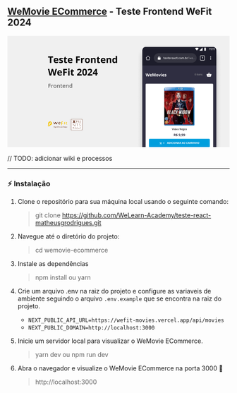 ## [WeMovie ECommerce](https://wemovie-ecommerce-deploy.vercel.app/) - Teste Frontend WeFit 2024

![WeMovie ECommerce](docs/images/cover.png 'WeMovie ECommerce')

// TODO: adicionar wiki e processos

---

### ⚡ Instalação

1. Clone o repositório para sua máquina local usando o seguinte comando:

    > git clone https://github.com/WeLearn-Academy/teste-react-matheusgrodrigues.git

2. Navegue até o diretório do projeto:

    > cd wemovie-ecommerce

3. Instale as dependências

    > npm install ou yarn

4. Crie um arquivo .env na raiz do projeto e configure as variaveis de ambiente seguindo o arquivo `.env.example` que se encontra na raiz do projeto.

    - `NEXT_PUBLIC_API_URL=https://wefit-movies.vercel.app/api/movies`
    - `NEXT_PUBLIC_DOMAIN=http://localhost:3000`

5. Inicie um servidor local para visualizar o WeMovie ECommerce.

    > yarn dev ou npm run dev

6. Abra o navegador e visualize o WeMovie ECommerce na porta 3000 🎉
    > http://localhost:3000
